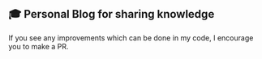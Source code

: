 ## 🎓 Personal Blog for sharing knowledge

If you see any improvements which can be done in my code, I encourage you to make a PR.
